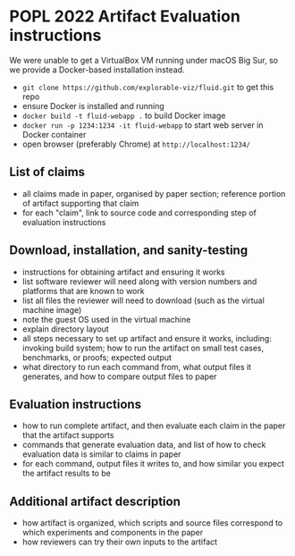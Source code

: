 # POPL 2022 Artifact Evaluation instructions

We were unable to get a VirtualBox VM running under macOS Big Sur, so we provide a Docker-based installation instead.

- `git clone https://github.com/explorable-viz/fluid.git` to get this repo
- ensure Docker is installed and running
- `docker build -t fluid-webapp .` to build Docker image
- `docker run -p 1234:1234 -it fluid-webapp` to start web server in Docker container
- open browser (preferably Chrome) at `http://localhost:1234/`

## List of claims

- all claims made in paper, organised by paper section; reference portion of artifact supporting that claim
- for each "claim", link to source code and corresponding step of evaluation instructions

## Download, installation, and sanity-testing

- instructions for obtaining artifact and ensuring it works
- list software reviewer will need along with version numbers and platforms that are known to work
- list all files the reviewer will need to download (such as the virtual machine image)
- note the guest OS used in the virtual machine
- explain directory layout
- all steps necessary to set up artifact and ensure it works, including: invoking build system; how to run the artifact on small test cases, benchmarks, or proofs; expected output
- what directory to run each command from, what output files it generates, and how to compare output files to paper

## Evaluation instructions
- how to run complete artifact, and then evaluate each claim in the paper that the artifact supports
- commands that generate evaluation data, and list of how to check evaluation data is similar to claims in paper
- for each command, output files it writes to, and how similar you expect the artifact results to be

## Additional artifact description

- how artifact is organized, which scripts and source files correspond to which experiments and components in the paper
- how reviewers can try their own inputs to the artifact
